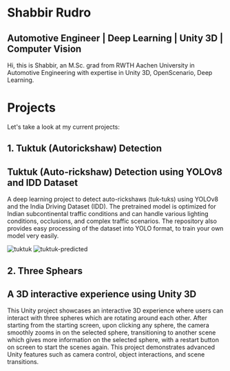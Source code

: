 # Shabbir Rudro
## Automotive Engineer | Deep Learning | Unity 3D | Computer Vision

Hi, this is Shabbir, an M.Sc. grad from RWTH Aachen University in Automotive Engineering with expertise in Unity 3D, OpenScenario, Deep Learning.

<!--
**shabbirrudro/shabbirrudro** is a ✨ _special_ ✨ repository because its `README.md` (this file) appears on your GitHub profile.

Here are some ideas to get you started:

- 🔭 I’m currently working on ...
- 🌱 I’m currently learning ...
- 👯 I’m looking to collaborate on ...
- 🤔 I’m looking for help with ...
- 💬 Ask me about ...
- 📫 How to reach me: ...
- 😄 Pronouns: ...
- ⚡ Fun fact: ...
-->

# Projects
Let's take a look at my current projects:

## 1. Tuktuk (Autorickshaw) Detection

## Tuktuk (Auto-rickshaw) Detection using YOLOv8 and IDD Dataset

A deep learning project to detect auto-rickshaws (tuk-tuks) using YOLOv8 and the India Driving Dataset (IDD). The pretrained model is optimized for Indian subcontinental traffic conditions and can handle various lighting conditions, occlusions, and complex traffic scenarios. The repository also provides easy processing of the dataset into YOLO format, to train your own model very easily.

![tuktuk](https://github.com/shabbirrudro/tuktuk-detection/blob/main/Examples/autorickshaw2.jpg) ![tuktuk-predicted](https://github.com/shabbirrudro/tuktuk-detection/blob/main/Examples/autorickshaw2_predicted.jpg)


## 2. Three Sphears

## A 3D interactive experience using Unity 3D

This Unity project showcases an interactive 3D experience where users can interact with three spheres which are rotating around each other. After starting from the starting screen, upon clicking any sphere, the camera smoothly zooms in on the selected sphere, transitioning to another scene which gives more information on the selected sphere, with a restart button on screen to start the scenes again. This project demonstrates advanced Unity features such as camera control, object interactions, and scene transitions.

